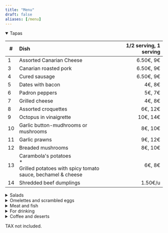```yaml
---
title: "Menu"
draft: false
aliases: [/menu]
---
```


<details open>
<summary>Tapas</summary>

| # | Dish | 1/2 serving, 1 serving |
|---|:---|---:|
| 1 | Assorted Canarian Cheese | 6.50€, 9€| 
| 3 | Canarian roasted pork | 6.50€, 9€|
| 4 | Cured sausage | 6.50€, 9€|
| 5 | Dates with bacon | 4€, 8€|
| 6 | Padron peppers | 5€, 7€|
| 7 | Grilled cheese | 4€, 8€|
| 8 | Assorted croquettes | 6€, 12€|
| 9 | Octopus in vinaigrette | 10€, 14€|
| 10 | Garlic button-mudhrooms or mushrooms | 8€, 10€|
| 11 | Garlic prawns | 9€, 12€|
| 12 | Breaded mushrooms | 8€, 10€|
| 13 | Carambola's potatoes <div class="tooltip">*<div class="tooltiptext">Grilled potatoes with spicy tomato sauce, bechamel & cheese</div></div>| 6€, 8€|
| 14 | Shredded beef dumplings | 1.50€/u|

</details>

<details>
<summary>Salads</summary>

| # |  Dish | 1/2 serving, 1 serving |
|---|:---|---:|
| 15 | House salad | 8€, 12€|
| 16 | Tomatoes, onions and tuna salad | 7€, 9€|
| 17 | Potato salad | 4€, 7€|

</details>

<details>
<summary>Omelettes and scrambled eggs</summary>

| # | Dish | 1/2 serving, 1 serving |
|---|---|---:|
| 20 | House scrambled eggs | 7€, 9€|
| 21 | Mushrooms scrambled eggs | 8€, 11€|
| 22 | Prawns and mushrooms scrambled eggs | 9€, 12€|
| 23 | Canarian omelette | 6€, 8€|
| 24 | Garlic omelette | 5€|
| 25 | Spanish omelette | 5€, 7€|
| 26 | Cured sausages omelette | 6€, 8€|
| 27 | Cod omelette | 6€, 8€|
| 28 | Meat stuffed omelette | 5€, 7€|

</details>

<details>
<summary>Meat and fish</summary>

| # | Dish | 1/2 serving, 1 serving |
|---|---|---:|
| 30 | Meat or tuna stuffed zucchini | 8€/u|
| 31 | Meat or tuna stuffed pepper | 8€/u|
| 32 | Moussaka | 8€/u|
| 33 | Garlic chopped beef sirloin | 10€, 14€|
| 34 | Chopped beef sirloin w/ Cocacola | 10€, 14€|
| 35 | Chopped beef sirloin with prawns | 11€, 15€|
| 36 | Sweet potatoe with cod and mojo | 4€/u|
| 37 | Meatballs | 7€, 14€|
| 38 | Canarian beef stew | 8€, 12€|
| 39 | Breaded chopped chicken breast | 8€, 11€|
| 40 | Garlic chopped chicken breast | 8€, 11€|
| 41 | Garlic fried rabbit| 8€, 11€|
| 42 | Papas arrugadas con mojo | 4€, 6€|

</details>

<details>
<summary>For drinking</summary>

## Wines

<center>Red wines</center>

| # | Product | Price |
|---|:---|---:|
| 50 | House red wine  | 1/4 2€, 1/2 4€|
| 51 | Mocanero  | 13€|
| 52 | Presas Ocampo  | 13€|
| 53 | Presas Ocampo Barrica  | 15€|
| 54 | El Monje Tradicional  | 14€|
| 55 | El Monje Hollera  | 14€|

<center>White wines</center>

| # | Product | Price |
|---|:---|---:|
| 60 | House dry white wine  | 1/4 2€, 1/2 4€|
| 61 | House fruity white wine | 1/4 2€, 1/2 4€|
| 62 | Brumas de Ayoza Afrutado | 16€|
| 63 | Brumas de Ayoza Seco | 16€|

## Beers

|   | Product | Price |
|---|---|---:|
| 70 | Draft beer |  caña 1€, pint 2€|
| 71 | Dorada pilsen or especial  | 1.50€|
| 72 | Dorada sin or Tropical limón | 1.50€|

## Other drinks

|   | Product | Price |
|---|:---|---:|
| 80 | Water |  1/2l 1€, 1l 2€|
| 81 | Sparkling water |  1/2l 1.20€|
| 82 | Sodas |  1.50€|

</details>

<details>
<summary>Coffee and deserts</summary>

| # | Product | Price |
|---|:---|---:|
| 90 | Homemade Flans |  3.50€|
| 91 | Homemade Pies |  4€|
| 92 | Teas, coffee|  1€|
| 93 | Cortados |  1.20€|
| 94 | Milky coffee |  1.50€|

</details>

TAX not included.